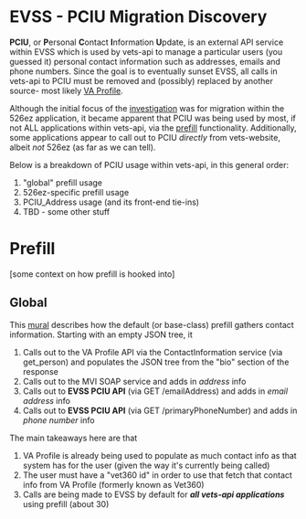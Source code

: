 # EVSS - PCIU Migration Discovery

**PCIU**, or **P**ersonal **C**ontact **I**nformation **U**pdate, is an external API service within EVSS which is used by vets-api to manage a particular users (you guessed it) personal contact information such as addresses, emails and phone numbers. Since the goal is to eventually sunset EVSS, all calls in vets-api to PCIU must be removed and (possibly) replaced by another source- most likely [VA Profile](https://depo-platform-documentation.scrollhelp.site/developer-docs/va-profile). 

Although the initial focus of the [investigation](https://app.zenhub.com/workspaces/disability-experience-63dbdb0a401c4400119d3a44/issues/gh/department-of-veterans-affairs/va.gov-team/64189) was for migration within the 526ez application, it became apparent that PCIU was being used by most, if not ALL applications within vets-api, via the [prefill](https://depo-platform-documentation.scrollhelp.site/developer-docs/va-forms-library-how-to-work-with-pre-fill#VAFormsLibrary-HowtoworkwithPre-Fill-Vets-APIWork) functionality. Additionally, some applications appear to call out to PCIU *directly* from vets-website, albeit *not* 526ez (as far as we can tell). 

Below is a breakdown of PCIU usage within vets-api, in this general order:
1. "global" prefill usage
2. 526ez-specific prefill usage
3. PCIU_Address usage (and its front-end tie-ins)
4. TBD - some other stuff

# Prefill

[some context on how prefill is hooked into]

## Global

This [mural](https://app.mural.co/t/departmentofveteransaffairs9999/m/departmentofveteransaffairs9999/1704228836578/aad7d6a83429dcc089f8d6e7d6a764f0aea4536f?sender=u0fedae1437598fcbe2f47409) describes how the default (or base-class) prefill gathers contact information. Starting with an empty JSON tree, it
1. Calls out to the VA Profile API via the ContactInformation service (via get_person) and populates the JSON tree from the "bio" section of the response
2. Calls out to the MVI SOAP service and adds in *address* info
3. Calls out to **EVSS PCIU API** (via GET /emailAddress) and adds in *email address* info
4. Calls out to **EVSS PCIU API** (via GET /primaryPhoneNumber) and adds in *phone number* info

The main takeaways here are that
1. VA Profile is already being used to populate as much contact info as that system has for the user (given the way it's currently being called)
2. The user must have a "vet360 id" in order to use that fetch that contact info from VA Profile (formerly known as Vet360)
3. Calls are being made to EVSS by default for ***all vets-api applications*** using prefill (about 30)

